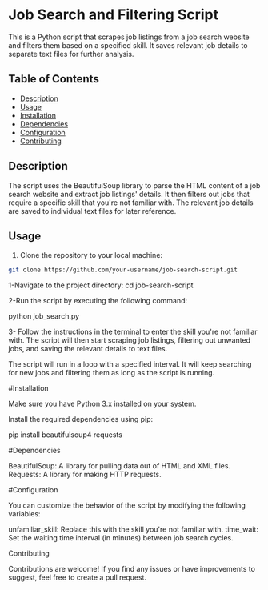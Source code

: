 # Job Search and Filtering Script

This is a Python script that scrapes job listings from a job search website and filters them based on a specified skill. It saves relevant job details to separate text files for further analysis.

## Table of Contents

- [Description](#description)
- [Usage](#usage)
- [Installation](#installation)
- [Dependencies](#dependencies)
- [Configuration](#configuration)
- [Contributing](#contributing)


## Description

The script uses the BeautifulSoup library to parse the HTML content of a job search website and extract job listings' details. It then filters out jobs that require a specific skill that you're not familiar with. The relevant job details are saved to individual text files for later reference.

## Usage

1. Clone the repository to your local machine:

```bash
git clone https://github.com/your-username/job-search-script.git
```



1-Navigate to the project directory:
cd job-search-script

2-Run the script by executing the following command:

python job_search.py

3- Follow the instructions in the terminal to enter the skill you're not familiar with. The script will then start scraping job listings, filtering out unwanted jobs, and saving the relevant details to text files.

The script will run in a loop with a specified interval. It will keep searching for new jobs and filtering them as long as the script is running.


#Installation

Make sure you have Python 3.x installed on your system.

Install the required dependencies using pip:

pip install beautifulsoup4 requests

#Dependencies

 BeautifulSoup: A library for pulling data out of HTML and XML files.
 Requests: A library for making HTTP requests.

#Configuration

You can customize the behavior of the script by modifying the following variables:

unfamiliar_skill: Replace this with the skill you're not familiar with.
time_wait: Set the waiting time interval (in minutes) between job search cycles.

Contributing

Contributions are welcome! If you find any issues or have improvements to suggest, feel free to create a pull request.

